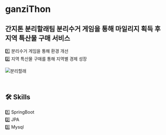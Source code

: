 # ganziThon
## 간지톤 분리할래팀 분리수거 게임을 통해 마일리지 획득 후 지역 특산물 구매 서비스<br>
1️⃣ 분리수거 게임을 통해 환경 개선<br>
2️⃣ 지역 특산물 구매를 통해 지역별 경제 성장 <br>

![분리할래](https://github.com/M-ung/ganziThon/assets/126846468/5f6b79df-f04d-40fc-881b-9f73b780c1d0)

<br>

## 🛠️ Skills
1️⃣ SpringBoot<br>
2️⃣ JPA<br>
3️⃣ Mysql<br>
